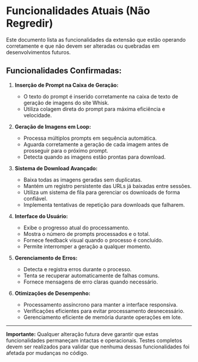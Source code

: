 # Funcionalidades Atuais (Não Regredir)

Este documento lista as funcionalidades da extensão que estão operando corretamente e que não devem ser alteradas ou quebradas em desenvolvimentos futuros.

## Funcionalidades Confirmadas:

1. **Inserção de Prompt na Caixa de Geração:** 
   - O texto do prompt é inserido corretamente na caixa de texto de geração de imagens do site Whisk.
   - Utiliza colagem direta do prompt para máxima eficiência e velocidade.

2. **Geração de Imagens em Loop:** 
   - Processa múltiplos prompts em sequência automática.
   - Aguarda corretamente a geração de cada imagem antes de prosseguir para o próximo prompt.
   - Detecta quando as imagens estão prontas para download.

3. **Sistema de Download Avançado:**
   - Baixa todas as imagens geradas sem duplicatas.
   - Mantém um registro persistente das URLs já baixadas entre sessões.
   - Utiliza um sistema de fila para gerenciar os downloads de forma confiável.
   - Implementa tentativas de repetição para downloads que falharem.

4. **Interface do Usuário:**
   - Exibe o progresso atual do processamento.
   - Mostra o número de prompts processados e o total.
   - Fornece feedback visual quando o processo é concluído.
   - Permite interromper a geração a qualquer momento.

5. **Gerenciamento de Erros:**
   - Detecta e registra erros durante o processo.
   - Tenta se recuperar automaticamente de falhas comuns.
   - Fornece mensagens de erro claras quando necessário.

6. **Otimizações de Desempenho:**
   - Processamento assíncrono para manter a interface responsiva.
   - Verificações eficientes para evitar processamento desnecessário.
   - Gerenciamento eficiente de memória durante operações em lote.

---

**Importante:** Qualquer alteração futura deve garantir que estas funcionalidades permaneçam intactas e operacionais. Testes completos devem ser realizados para validar que nenhuma dessas funcionalidades foi afetada por mudanças no código.